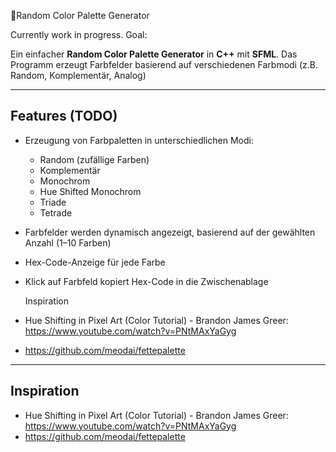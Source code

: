 🎨Random Color Palette Generator

Currently work in progress. Goal:

Ein einfacher **Random Color Palette Generator** in **C++** mit **SFML**.
Das Programm erzeugt Farbfelder basierend auf verschiedenen Farbmodi (z.B. Random, Komplementär, Analog) 

---

## Features (TODO)

- Erzeugung von Farbpaletten in unterschiedlichen Modi:

  - Random (zufällige Farben)
  - Komplementär
  - Monochrom
  - Hue Shifted Monochrom
  - Triade
  - Tetrade
- Farbfelder werden dynamisch angezeigt, basierend auf der gewählten Anzahl (1–10 Farben)
- Hex-Code-Anzeige für jede Farbe
- Klick auf Farbfeld kopiert Hex-Code in die Zwischenablage

  Inspiration
- Hue Shifting in Pixel Art (Color Tutorial) - Brandon James Greer:
  https://www.youtube.com/watch?v=PNtMAxYaGyg
- https://github.com/meodai/fettepalette

---



## Inspiration

- Hue Shifting in Pixel Art (Color Tutorial) - Brandon James Greer:
  https://www.youtube.com/watch?v=PNtMAxYaGyg
- https://github.com/meodai/fettepalette

